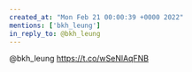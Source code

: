 ```yaml
---
created_at: "Mon Feb 21 00:00:39 +0000 2022"
mentions: ['bkh_leung']
in_reply_to: @bkh_leung
---
```


@bkh_leung https://t.co/wSeNlAqFNB